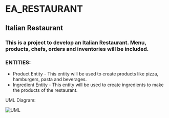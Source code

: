 # EA_RESTAURANT

## Italian Restaurant

### This is a project to develop an Italian Restaurant. Menu, products, chefs, orders and inventories will be included.

### ENTITIES:

* Product Entity - This entity will be used to create products like pizza, hamburgers, pasta and beverages.
* Ingredient Entity - This entity will be used to create ingredients to make the products of the restaurant.

UML Diagram:

![UML](https://github.com/eapg/EA_RESTAURANT/blob/feature/ingredient-entity/UML_Diagram.png?raw=true)
